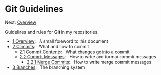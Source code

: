 # Git Guidelines #

Next: [Overview](./overview.md)

Guidelines and rules for **Git** in my repositories.

* [1 Overview](./overview.md): &nbsp; A small foreword to this document
* [2 Commits](./commits.md): &nbsp; What and how to commit
  * [2.1 Commit Contents](./commits/contents.md): &nbsp; What changes go into a
                                                          commit
  * [2.2 Commit Messages](./commits/messages.md): &nbsp; How to write and format
                                                          commit messages
    * [2.2.1 Merge Commits](./commits/messages/merge-commits.md):
       &nbsp; How to write merge commit messages
* [3 Branches](./branches.md): &nbsp; The branching system
